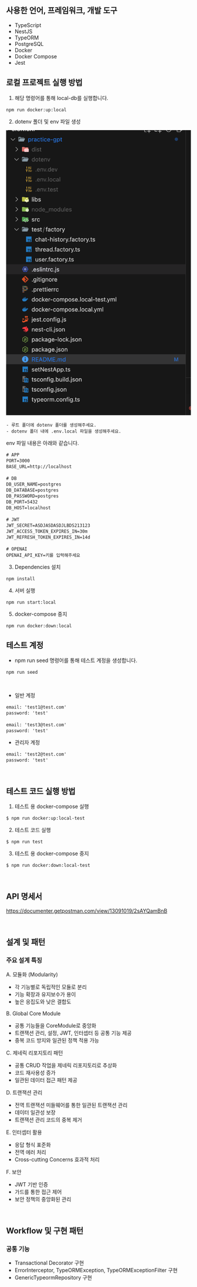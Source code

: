 ## 사용한 언어, 프레임워크, 개발 도구

- TypeScript
- NestJS
- TypeORM
- PostgreSQL
- Docker
- Docker Compose
- Jest

## 로컬 프로젝트 실행 방법

1. 해당 명령어를 통해 local-db를 실행합니다.

```
npm run docker:up:local
```

2. dotenv 폴더 및 env 파일 생성

![alt text](image.png)

```
- 루트 폴더에 dotenv 폴더를 생성해주세요.
- dotenv 폴더 내에 .env.local 파일을 생성해주세요.
```

env 파일 내용은 아래와 같습니다.

```
# APP
PORT=3000
BASE_URL=http://localhost

# DB
DB_USER_NAME=postgres
DB_DATABASE=postgres
DB_PASSWORD=postgres
DB_PORT=5432
DB_HOST=localhost

# JWT
JWT_SECRET=ASDJASDASDJLBDS213123
JWT_ACCESS_TOKEN_EXPIRES_IN=30m
JWT_REFRESH_TOKEN_EXPIRES_IN=14d

# OPENAI
OPENAI_API_KEY=키를 입력해주세요
```

3. Dependencies 설치

```
npm install
```

4. 서버 실행

```
npm run start:local
```

5. docker-compose 중지

```
npm run docker:down:local
```

## 테스트 계정

- npm run seed 명령어를 통해 테스트 계정을 생성합니다.

```
npm run seed
```

<br>

- 일반 계정

```
email: 'test1@test.com'
password: 'test'

email: 'test3@test.com'
password: 'test'
```

- 관리자 계정

```
email: 'test2@test.com'
password: 'test'
```

<br>

## 테스트 코드 실행 방법

1. 테스트 용 docker-compose 실행

```
$ npm run docker:up:local-test
```

2. 테스트 코드 실행

```
$ npm run test
```

3. 테스트 용 docker-compose 중지

```
$ npm run docker:down:local-test
```

<br>

## API 명세서

https://documenter.getpostman.com/view/13091019/2sAYQamBnB

<br>

## 설계 및 패턴

### 주요 설계 특징

A. 모듈화 (Modularity)

- 각 기능별로 독립적인 모듈로 분리
- 기능 확장과 유지보수가 용이
- 높은 응집도와 낮은 결합도

B. Global Core Module

- 공통 기능들을 CoreModule로 중앙화
- 트랜잭션 관리, 설정, JWT, 인터셉터 등 공통 기능 제공
- 중복 코드 방지와 일관된 정책 적용 가능

C. 제네릭 리포지토리 패턴

- 공통 CRUD 작업을 제네릭 리포지토리로 추상화
- 코드 재사용성 증가
- 일관된 데이터 접근 패턴 제공

D. 트랜잭션 관리

- 전역 트랜잭션 미들웨어를 통한 일관된 트랜잭션 관리
- 데이터 일관성 보장
- 트랜잭션 관리 코드의 중복 제거

E. 인터셉터 활용

- 응답 형식 표준화
- 전역 에러 처리
- Cross-cutting Concerns 효과적 처리

F. 보안

- JWT 기반 인증
- 가드를 통한 접근 제어
- 보안 정책의 중앙화된 관리

<br>

## Workflow 및 구현 패턴

### 공통 기능

- Transactional Decorator 구현
- ErrorInterceptor, TypeORMException, TypeORMExceptionFilter 구현
- GenericTypeormRepository 구현

<br>
